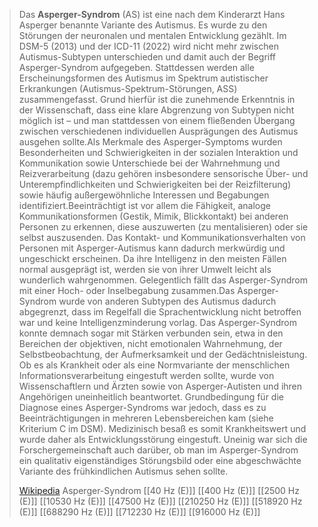> Das **Asperger-Syndrom** (AS) ist eine nach dem Kinderarzt Hans Asperger benannte Variante des Autismus. Es wurde zu den Störungen der neuronalen und mentalen Entwicklung gezählt. Im DSM-5 (2013) und der ICD-11 (2022) wird nicht mehr zwischen Autismus-Subtypen unterschieden und damit auch der Begriff Asperger-Syndrom aufgegeben. Stattdessen werden alle Erscheinungsformen des Autismus im Spektrum autistischer Erkrankungen (Autismus-Spektrum-Störungen, ASS) zusammengefasst. Grund hierfür ist die zunehmende Erkenntnis in der Wissenschaft, dass eine klare Abgrenzung von Subtypen nicht möglich ist – und man stattdessen von einem fließenden Übergang zwischen verschiedenen individuellen Ausprägungen des Autismus ausgehen sollte.Als Merkmale des Asperger-Symptoms wurden Besonderheiten und Schwierigkeiten in der sozialen Interaktion und Kommunikation sowie Unterschiede bei der Wahrnehmung und Reizverarbeitung (dazu gehören insbesondere sensorische Über- und Unterempfindlichkeiten und Schwierigkeiten bei der Reizfilterung) sowie häufig außergewöhnliche Interessen und Begabungen identifiziert.Beeinträchtigt ist vor allem die Fähigkeit, analoge Kommunikationsformen (Gestik, Mimik, Blickkontakt) bei anderen Personen zu erkennen, diese auszuwerten (zu mentalisieren) oder sie selbst auszusenden. Das Kontakt- und Kommunikationsverhalten von Personen mit Asperger-Autismus kann dadurch merkwürdig und ungeschickt erscheinen. Da ihre Intelligenz in den meisten Fällen normal ausgeprägt ist, werden sie von ihrer Umwelt leicht als wunderlich wahrgenommen. Gelegentlich fällt das Asperger-Syndrom mit einer Hoch- oder Inselbegabung zusammen.Das Asperger-Syndrom wurde von anderen Subtypen des Autismus dadurch abgegrenzt, dass im Regelfall die Sprachentwicklung nicht betroffen war und keine Intelligenzminderung vorlag. Das Asperger-Syndrom konnte demnach sogar mit Stärken verbunden sein, etwa in den Bereichen der objektiven, nicht emotionalen Wahrnehmung, der Selbstbeobachtung, der Aufmerksamkeit und der Gedächtnisleistung. Ob es als Krankheit oder als eine Normvariante der menschlichen Informationsverarbeitung eingestuft werden sollte, wurde von Wissenschaftlern und Ärzten sowie von Asperger-Autisten und ihren Angehörigen uneinheitlich beantwortet. Grundbedingung für die Diagnose eines Asperger-Syndroms war jedoch, dass es zu Beeinträchtigungen in mehreren Lebensbereichen kam (siehe Kriterium C im DSM). Medizinisch besaß es somit Krankheitswert und wurde daher als Entwicklungsstörung eingestuft. Uneinig war sich die Forschergemeinschaft auch darüber, ob man im Asperger-Syndrom ein qualitativ eigenständiges Störungsbild oder eine abgeschwächte Variante des frühkindlichen Autismus sehen sollte.
>
> [Wikipedia](https://de.wikipedia.org/wiki/Asperger-Syndrom)
Asperger-Syndrom
[[40 Hz (E)]]
[[400 Hz (E)]]
[[2500 Hz (E)]]
[[10530 Hz (E)]]
[[47500 Hz (E)]]
[[210250 Hz (E)]]
[[518920 Hz (E)]]
[[688290 Hz (E)]]
[[712230 Hz (E)]]
[[916000 Hz (E)]]